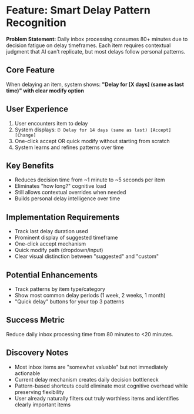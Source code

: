 # Feature: Smart Delay Pattern Recognition

**Problem Statement:**
Daily inbox processing consumes 80+ minutes due to decision fatigue on delay timeframes. Each item requires contextual judgment that AI can't replicate, but most delays follow personal patterns.

## Core Feature
When delaying an item, system shows: **"Delay for [X days] (same as last time)" with clear modify option**

## User Experience
1. User encounters item to delay
2. System displays: `⏰ Delay for 14 days (same as last) [Accept] [Change]`
3. One-click accept OR quick modify without starting from scratch
4. System learns and refines patterns over time

## Key Benefits
- Reduces decision time from ~1 minute to ~5 seconds per item
- Eliminates "how long?" cognitive load
- Still allows contextual overrides when needed
- Builds personal delay intelligence over time

## Implementation Requirements
- Track last delay duration used
- Prominent display of suggested timeframe
- One-click accept mechanism
- Quick modify path (dropdown/input)
- Clear visual distinction between "suggested" and "custom"

## Potential Enhancements
- Track patterns by item type/category
- Show most common delay periods (1 week, 2 weeks, 1 month)
- "Quick delay" buttons for your top 3 patterns

## Success Metric
Reduce daily inbox processing time from 80 minutes to <20 minutes.

## Discovery Notes
- Most inbox items are "somewhat valuable" but not immediately actionable
- Current delay mechanism creates daily decision bottleneck
- Pattern-based shortcuts could eliminate most cognitive overhead while preserving flexibility
- User already naturally filters out truly worthless items and identifies clearly important items